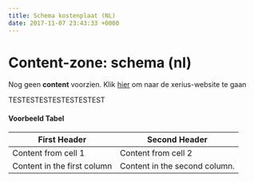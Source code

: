 ```yaml
---
title: Schema kostenplaat (NL)
date: 2017-11-07 23:43:33 +0000
---
```

# Content-zone: schema (nl)

Nog geen **content** voorzien.  Klik [hier](https://nl.wikipedia.org/wiki/Hoofdpagina) om naar de xerius-website te gaan

TESTESTESTESTESTESTEST

#### Voorbeeld Tabel

| First Header | Second Header |
| --- | --- |
| Content from cell 1 | Content from cell 2 |
| Content in the first column | Content in the second column. |
